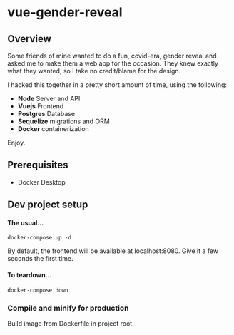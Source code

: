 # vue-gender-reveal

## Overview 
Some friends of mine wanted to do a fun, covid-era, gender reveal and asked me to make them a web app for the occasion. They knew exactly what they wanted, so I take no credit/blame for the design.

I hacked this together in a pretty short amount of time, using the following:
* **Node** Server and API
* **Vuejs** Frontend
* **Postgres** Database
* **Sequelize** migrations and ORM
* **Docker** containerization

Enjoy.

## Prerequisites
* Docker Desktop

## Dev project setup
#### The usual...
```
docker-compose up -d
```
By default, the frontend will be available at localhost:8080. Give it a few seconds the first time.

#### To teardown...
```
docker-compose down
```

### Compile and minify for production
Build image from Dockerfile in project root.
